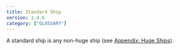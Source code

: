 ```yaml
---
title: Standard Ship
version: 1.4.6
category: ["GLOSSARY"]
---
```


A standard ship is any non-huge ship (see [Appendix: Huge Ships](/rules/Huge_Ships)).
